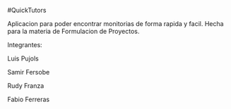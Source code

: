 #QuickTutors

Aplicacion para poder encontrar monitorias de forma rapida y facil.
Hecha para la materia de Formulacion de Proyectos.

Integrantes:

Luis Pujols

Samir Fersobe

Rudy Franza

Fabio Ferreras
